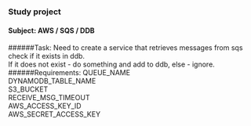 ### Study project
#### Subject: AWS / SQS / DDB
######Task:
Need to create a service that retrieves messages from sqs check if it exists in ddb.<br/>
If it does not exist - do something and add to ddb, else - ignore.
######Requirements:
QUEUE_NAME<br/>
DYNAMODB_TABLE_NAME<br/>
S3_BUCKET<br/>
RECEIVE_MSG_TIMEOUT<br/>
AWS_ACCESS_KEY_ID<br/>
AWS_SECRET_ACCESS_KEY<br/>



